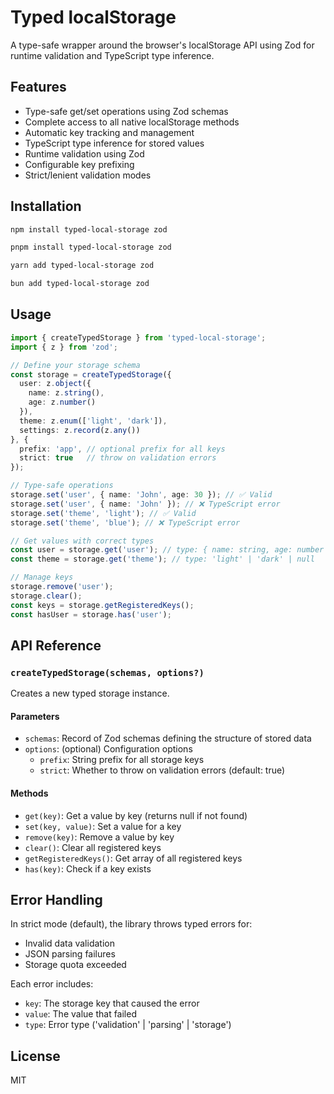 # Typed localStorage

A type-safe wrapper around the browser's localStorage API using Zod for runtime validation and TypeScript type inference.

## Features

- Type-safe get/set operations using Zod schemas
- Complete access to all native localStorage methods
- Automatic key tracking and management
- TypeScript type inference for stored values
- Runtime validation using Zod
- Configurable key prefixing
- Strict/lenient validation modes

## Installation

```bash
npm install typed-local-storage zod
```

```bash
pnpm install typed-local-storage zod
```

```bash
yarn add typed-local-storage zod
```

```bash
bun add typed-local-storage zod
```

## Usage

```typescript
import { createTypedStorage } from 'typed-local-storage';
import { z } from 'zod';

// Define your storage schema
const storage = createTypedStorage({
  user: z.object({
    name: z.string(),
    age: z.number()
  }),
  theme: z.enum(['light', 'dark']),
  settings: z.record(z.any())
}, {
  prefix: 'app', // optional prefix for all keys
  strict: true   // throw on validation errors
});

// Type-safe operations
storage.set('user', { name: 'John', age: 30 }); // ✅ Valid
storage.set('user', { name: 'John' }); // ❌ TypeScript error
storage.set('theme', 'light'); // ✅ Valid
storage.set('theme', 'blue'); // ❌ TypeScript error

// Get values with correct types
const user = storage.get('user'); // type: { name: string, age: number } | null
const theme = storage.get('theme'); // type: 'light' | 'dark' | null

// Manage keys
storage.remove('user');
storage.clear();
const keys = storage.getRegisteredKeys();
const hasUser = storage.has('user');
```

## API Reference

### `createTypedStorage(schemas, options?)`

Creates a new typed storage instance.

#### Parameters

- `schemas`: Record of Zod schemas defining the structure of stored data
- `options`: (optional) Configuration options
  - `prefix`: String prefix for all storage keys
  - `strict`: Whether to throw on validation errors (default: true)

#### Methods

- `get(key)`: Get a value by key (returns null if not found)
- `set(key, value)`: Set a value for a key
- `remove(key)`: Remove a value by key
- `clear()`: Clear all registered keys
- `getRegisteredKeys()`: Get array of all registered keys
- `has(key)`: Check if a key exists

## Error Handling

In strict mode (default), the library throws typed errors for:
- Invalid data validation
- JSON parsing failures
- Storage quota exceeded

Each error includes:
- `key`: The storage key that caused the error
- `value`: The value that failed
- `type`: Error type ('validation' | 'parsing' | 'storage')

## License

MIT